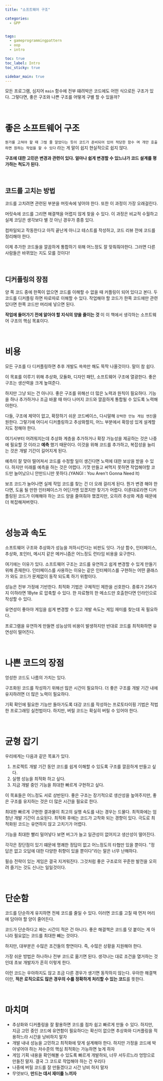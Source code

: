 ```yaml
---
title: "소프트웨어 구조"

categories:
  - GPP


tags:
  - gameprogrammingpattern
  - oop
  - intro

toc: true
toc_label: Intro
toc_sticky: true

sidebar_main: true
---
```


모든 프로그램, 심지어 `main` 함수에 전부 떄려박은 코드에도 어떤 식으로든 구조가 있다. 그렇다면, 좋은 구조와 나쁜 구조를 어떻게 구별 할 수 있을까?

<br/>

# 좋은 소프트웨어 구조

`뭔가를 고쳐야 할 때 그럴 줄 알았다는 듯이 코드가 준비되어 있어 적당한 함수 며 개만 호출하면 원하는 작업을 할 수 있다` 라는 게 말이 쉽지 현실적으로 쉽지 않다.

**구조에 대한 고민은 변경과 관련이 있다. 얼마나 쉽게 변경할 수 있느냐가 코드 설계를 평가하는 척도가 된다.** 

<br/>

## 코드를 고치는 방법

코드를 고치려면 관련된 부분을 머릿속에 넣어야 한다. 또한 이 과정이 가장 오래걸린다.

머릿속에 코드를 그리면 해결책을 어렵지 않게 찾을 수 있다. 이 과정은 비교적 수월하고 실제 코딩은 생각보다 별 것 아닌 경우가 종종 있다.

컴파일되고 작동한다고 아직 끝난게 아니고 테스트를 작성하고, 코드 리뷰 전에 코드를 정리해야 한다.

이제 추가한 코드들을 깔끔하게 통합하기 위해 어느정도 잘 맞춰줘야한다. 그러면 다른 사람들은 바뀌었는 지도 모를 것이다!

<br/>

## 디커플링의 장점

양 쪽 코드 중에 한쪽이 없으면 코드를 이해할 수 없을 때 커플링이 되어 있다고 본다. 두 코드를 디커플링 하면 따로따로 이해할 수 있다. 작업해야 할 코드가 한쪽 코드에만 관련 있다면 한쪽 코드만 머리에 넣으면 된다.

**작업에 들어가기 전에 알아야 할 지식의 양을 줄이는 것** 이 이 책에서 생각하는 소프트웨어 구조의 핵심 목표이다.

<br/>

# 비용

모든 구조를 다 디커플링하면 추후 개발도 쓱쓱만 해도 뚝딱 나올것이다. 말이 참 쉽다.

이 목표를 이루기 위해 추상화, 모듈화, 디자인 패턴, 소프트웨어 구조에 열광한다. 좋은 구조는 생산력을 크게 높여준다.

하지만 그냥 되는 건 아니다. 좋은 구조를 위해선 더 많은 노력과 원칙이 필요하다. 기능을 하나 추가하거나 조금 바꿀 때 마다 나머지 코드와 깔끔하게 통합될 수 있도록 노력해야한다.

다들, 구조에 제약이 없고, 확장하기 쉬운 코드베이스, 다시말해 `강력한 만능 게임 엔진`을 원한다. 그렇기에 어디서 디커플링하고 추상화할지, 어느 부분에서 확장성 있게 설계할지도 정해야 한다.

여기서부터 어려워지는데 추상화 계층을 추가하거나 확장 가능성을 제공하는 것은 나중에 필요할 것 이라고 **예측** 했기 때문이다. 이것을 위해 코드를 추가하고, 복잡성을 늘리는 것은 개발 기간이 길어지게 된다.

예측이 잘 맞아 떨어져서 코드를 수정할 일이 생긴다면 노력에 대한 보상을 받을 수 있다. 하지만 미래를 예측을 하는 것은 어렵다. 기껏 만들고 써먹지 못하면 작업해야할 코드만 늘어났으니 안만드니만 못하다.(YANGI : You Aren't Gonna Need It)

보조 코드가 늘어나면 실제 작업 코드를 찾는 건 더 오래 걸리게 된다. 뭔가 변경 해야 한다면, 도움 될 만한 인터페이스가 어딘가엔 있겠지만 찾기가 어렵다. 이론대로라면 디커플링된 코드가 이해해야 하는 코드 양을 줄여줘야 했겠지만, 오히려 추상화 계층 때문에 더 복잡해져버렷다.

<br/>

# 성능과 속도

소프트웨어 구조와 추상화가 성능을 저하시킨다는 비판도 잇다. 가상 함수, 인터페이스, 추상화, 포인터, 메시지 같은 메커니즘은 어느정도 런타임 비용을 요구한다.

여기에는 이유가 있다. 소프트웨어 구조는 코드를 유연하고 쉽게 변경할 수 있게 만들기 위해 존재한다. 인터페이스를 사용하는 이유는 같은 인터페이스를 구현하는 어떤 클래스가 와도 코드가 문제없이 동작 되도록 하기 위함이다. 

성능은 전부 가정에 기반한다. 최적화 기법은 구체적인 제한을 선호한다. 종류가 256가지 이하라면 1Byte 로 압축할 수 있다. 한 자료형의 한 메소드만 호출한다면 인라인으로 작성할 수 있다.

유연성이 좋아야 게임을 쉽게 변경할 수 있고 개발 속도는 게임 재미를 찾는데 꼭 필요하다.

프로그램을 유연하게 만들면 성능상의 비용이 발생하지만 반대로 코드를 최적화하면 유연성이 떨어진다.

<br/>

# 나쁜 코드의 장점

엉성한 코드도 나름의 가치는 있다.

구조화된 코드를 작성하기 위해선 많은 시간이 필요하다. 더 좋은 구조를 개발 기간 내에 유지하려면 더 많은 노력이 필요하다.

기획 확인에 필요한 기능만 돌아가도록 대강 코드를 작성하는 프로토타이핑 기법은 적법한 프로그래밍 실천법이다. 하지만, 버릴 코드는 확실히 버릴 수 있어야 한다.

<br/>

# 균형 잡기

우리에게는 다음과 같은 목표가 있다.

1. 프로젝트 개발 기간 동안 코드를 쉽게 이해할 수 있도록 구조를 깔끔하게 만들고 싶다.
2. 실행 성능을 최적화 하고 싶다.
3. 지금 개발 중인 기능을 최대한 빠르게 구현하고 싶다.

이 목표들은 어느정도 서로 상반된다. 좋은 구조는 장기적으로 생산성을 높여주지만, 좋은 구조를 유지하는 것은 더 많은 시간을 필요로 한다.

최대한 빠르게 구현한 결과물이 최고의 실행 속도를 내는 경우는 드물다. 최적화에는 엄청난 개발 기간이 소요된다. 최적화 후에는 코드가 고착화 되는 경향이 있다. 극도로 최적화된 코드는 유연하지 않고 고치기가 어렵다.

기능을 최대한 빨리 밀어넣다 보면 버그가 늘고 일관성이 없어지고 생산성이 떨어진다.

각각은 장단점이 있기 떄문에 명쾌한 정답이 없고 어느정도의 타협만 있을 뿐이다. "정답은 없고 오답에 대한 다양한 취향이 있을 뿐이다"라는 말은 너무 난해하다.

필승 전략이 있는 게임은 결국 지겨워진다. 그것처럼 좋은 구조로의 꾸준한 발전을 오히려 즐기는 것도 신나는 일일것이다.

<br/>

# 단순함

코드를 단순하게 유지하면 전체 코드를 줄일 수 있다. 이러면 코드를 고칠 때 먼저 머리에 담아야 할 양이 줄어든다.

코드가 단순하다고 짜는 시간이 적은 건 아니다. 좋은 해결책은 코드를 덧 붙이는 게 아니라 필요없는 코드를 최대한 뺴는 것이다.

하지만, 대부분은 수많은 조건들의 향연이다. 즉, 수많은 상황을 지원해야 한다.

가장 쉬운 방법은 하나하나 전부 코드로 옮기면 된다. 생각나는 대로 조건을 열거하는 것인데 초보 개발자가 흔히 이렇게 한다.

이런 코드는 우아하지도 않고 조금 다른 경우가 생기면 동작하지 않는다. 우아한 해결책이란, **적은 로직으로도 많은 경우의 수를 정확하게 처리할 수 있는 코드**를 뜻한다.

<br/>

# 마치며

* 추상화와 디커플링을 잘 활용하면 코드를 점차 쉽고 빠르게 만들 수 있다. 하지만, 지금 고민 중인 코드에 유연함이 필요하다는 확신이 없으면 추상화와 디커플링을 적용하느라 시간을 낭비하지 말자
* 개발 내내 성능을 고민하고 최적화에 맞게 설계해야 한다. 하지만 가정을 코드에 박아넣어야 하는 저수준의 핵심 최적화는 가능하면 늦게 하자
* 게임 기획 내용을 확인해볼 수 있도록 빠르게 개발하되, 너무 서두르느라 엉망으로 만들진 말자. 결국 그 코드로 작업해야 하는 건 우리다
* 나중에 버릴 코드를 잘 만들겠다고 시간 낭비 하지 말자
* 무엇보다, **만드는 데서 재미를 느끼자**
